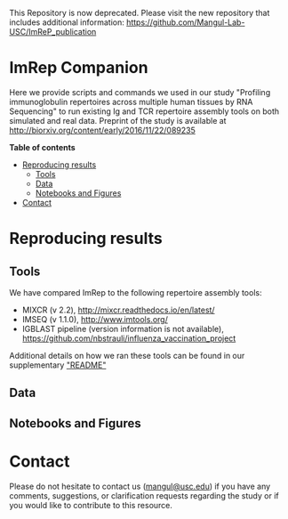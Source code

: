 This Repository is now deprecated. Please visit the new repository that includes additional information: https://github.com/Mangul-Lab-USC/ImReP_publication

# ImRep Companion

Here we provide scripts and commands we used in our study "Profiling immunoglobulin repertoires across multiple human tissues by RNA Sequencing"  to run existing Ig and TCR repertoire assembly tools on both simulated and real data. Preprint  of the study is available at http://biorxiv.org/content/early/2016/11/22/089235 

**Table of contents**

* [Reproducing results](#reproducing-results)
  * [Tools](#tools)
  * [Data](#data)
  * [Notebooks and Figures](#notebooks-and-figures)
* [Contact](#contact)


# Reproducing results

## Tools

We have compared ImRep to the following repertoire assembly tools:

* MIXCR (v 2.2), http://mixcr.readthedocs.io/en/latest/
* IMSEQ (v 1.1.0), http://www.imtools.org/
* IGBLAST pipeline (version information is not available), https://github.com/nbstrauli/influenza_vaccination_project

Additional details on how we ran these tools can be found in our supplementary ["README"](https://github.com/Mangul-Lab-USC/imrep-companion/tree/master/supplementary)

## Data

## Notebooks and Figures

# Contact

Please do not hesitate to contact us (mangul@usc.edu) if you have any comments, suggestions, or clarification requests regarding the study or if you would like to contribute to this resource.



